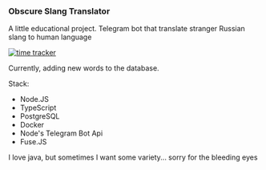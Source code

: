 ### Obscure Slang Translator

A little educational project. Telegram bot that translate stranger Russian slang to human language

[![time tracker](https://wakatime.com/badge/github/ijo42/ObscureSlangTranslator.svg)](https://wakatime.com/badge/github/ijo42/ObscureSlangTranslator)

Currently, adding new words to the database.

Stack:

* Node.JS
* TypeScript
* PostgreSQL
* Docker
* Node's Telegram Bot Api
* Fuse.JS

I love java, but sometimes I want some variety... sorry for the bleeding eyes
